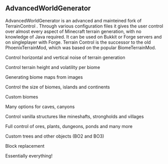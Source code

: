 ## AdvancedWorldGenerator
AdvancedWorldGenerator is an advanced and mainteined fork of TerrainControl . Through various configuration files it gives the user control over almost every aspect of Minecraft terrain generation, with no knowledge of Java required. It can be used on Bukkit or Forge servers and on singleplayer with Forge. Terrain Control is the successor to the old PhoenixTerrainMod, which was based on the popular BiomeTerrainMod.

Control horizontal and vertical noise of terrain generation

Control terrain height and volatility per biome

Generating biome maps from images

Control the size of biomes, islands and continents

Custom biomes

Many options for caves, canyons

Control vanilla structures like mineshafts, strongholds and villages

Full control of ores, plants, dungeons, ponds and many more

Custom trees and other objects (BO2 and BO3)

Block replacement


Essentially everything!
